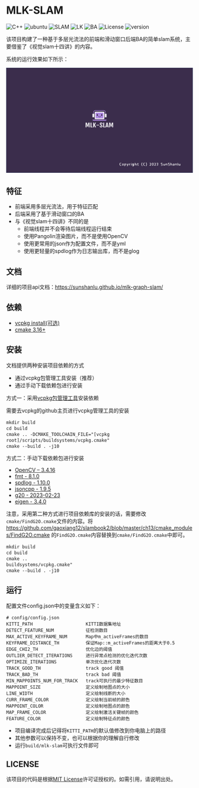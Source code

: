# MLK-SLAM

![C++](https://img.shields.io/badge/c++-std14-blue)
![ubuntu](https://img.shields.io/badge/platform-ubuntu20.04-orange)
![SLAM](https://img.shields.io/badge/slam-stereo--visual-green)
![LK](https://img.shields.io/badge/opticalFlow-LK-brightgreen)
![BA](https://img.shields.io/badge/BA-SildingWindow-yellowgreen)
![License](https://img.shields.io/badge/license-Apache-blue)
![version](https://img.shields.io/badge/version-v1.0.0-orange)

该项目构建了一种基于多层光流法的前端和滑动窗口后端BA的简单slam系统，主要借鉴了《视觉slam十四讲》的内容。

系统的运行效果如下所示：

<div align="center">
	<a href="https://www.youtube.com/watch?v=6GFBdjZPgTg" title="youtube:MLK-SLAM">
		<img src="https://raw.githubusercontent.com/sunshanlu/mlk-graph-slam/main/doc/imgs/mlk-slam.png" alt="mlk-slam" width=600>
	</a>
</div>

## 特征

- 前端采用多层光流法，用于特征匹配
- 后端采用了基于滑动窗口的BA
- 与《视觉slam十四讲》不同的是
  - 前端线程并不会等待后端线程运行结束
  - 使用Pangolin渲染图片，而不是使用OpenCV
  - 使用更常用的json作为配置文件，而不是yml
  - 使用更轻量的spdlog作为日志输出库，而不是glog

## 文档
详细的项目api文档：<a>https://sunshanlu.github.io/mlk-graph-slam/</a>

## 依赖
- [vcpkg install(可选)](https://github.com/microsoft/vcpkg)
- [cmake 3.16+](https://cmake.org/)

## 安装

文档提供两种安装项目依赖的方式
- 通过vcpkg包管理工具安装（推荐）
- 通过手动下载依赖包进行安装

方式一：采用[vcpkg包管理工具](https://github.com/microsoft/vcpkg)安装依赖

需要去vcpkg的github主页进行vcpkg管理工具的安装
```shell
mkdir build
cd build
cmake .. -DCMAKE_TOOLCHAIN_FILE="[vcpkg root]/scripts/buildsystems/vcpkg.cmake"
cmake --build . -j10
```

方式二：手动下载依赖包进行安装
- [OpenCV – 3.4.16](https://opencv.org/releases/)
- [fmt - 8.1.0](https://github.com/fmtlib/fmt/releases/tag/8.1.0)
- [spdlog - 1.10.0](https://github.com/gabime/spdlog/releases/tag/v1.10.0)
- [jsoncpp - 1.9.5](https://github.com/open-source-parsers/jsoncpp/releases/tag/1.9.5)
- [g20 - 2023-02-23](https://github.com/RainerKuemmerle/g2o/releases/tag/20230223_git)
- [eigen - 3.4.0](https://gitlab.com/libeigen/eigen/-/releases)

注意，采用第二种方式进行项目依赖库的安装的话，需要修改`cmake/FindG2O.cmake`文件的内容。将 https://github.com/gaoxiang12/slambook2/blob/master/ch13/cmake_modules/FindG2O.cmake 的`FindG2O.cmake`内容替换到`cmake/FindG2O.cmake`中即可。

```shell
mkdir build
cd build
cmake ..
buildsystems/vcpkg.cmake"
cmake --build . -j10
```

## 运行

配置文件config.json中的变量含义如下：
```shell
# config/config.json
KITTI_PATH                    KITTI数据集地址
DETECT_FEATURE_NUM            征检测数目
MAX_ACTIVE_KEYFRAME_NUM       Map中m_activeFrames的数目
KEYFRAME_DISTANCE_TH          保证Map::m_activeFrames的距离大于0.5
EDGE_CHI2_TH                  优化边的阈值
OUTLIER_DETECT_ITERATIONS     进行异常点检测的优化迭代次数
OPTIMIZE_ITERATIONS           单次优化迭代次数
TRACK_GOOD_TH                 track good 阈值
TRACK_BAD_TH                  track bad 阈值
MIN_MAPPOINTS_NUM_FOR_TRACK   track可执行的最少特征数目
MAPPOINT_SIZE                 定义绘制地图点的大小
LINE_WIDTH                    定义绘制线断的大小
CURR_FRAME_COLOR              定义绘制当前帧的颜色
MAPPOINT_COLOR                定义绘制地图点的颜色
MAP_FRAME_COLOR               定义绘制激活关键帧的颜色
FEATURE_COLOR                 定义绘制特征点的颜色 
```
- 项目编译完成后记得将`KITTI_PATH`的默认值修改到你电脑上的路径
- 其他参数可以保持不变，也可以根据你的理解自行修改
- 运行`build/mlk-slam`可执行文件即可


## LICENSE

该项目的代码是根据[MIT License](./LICENSE)许可证授权的。如需引用，请说明出处。